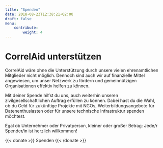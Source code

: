 ```yaml
---
title: "Spenden"
date: 2018-08-23T12:38:21+02:00
draft: false
menu: 
    contribute:
        weight: 4
---
```


# CorrelAid unterstützen


CorrelAid wäre ohne die Unterstützung durch unsere vielen ehrenamtlichen Mitglieder nicht möglich. Dennoch sind auch wir auf finanzielle Mittel angewiesen, um unser Netzwerk zu fördern und gemeinnützigen Organisationen effektiv helfen zu können.

Mit deiner Spende hilfst du uns, auch weiterhin unseren zivilgesellschaftlichen Auftrag erfüllen zu können. Dabei hast du die Wahl, ob du Geld für zukünftige Projekte mit NGOs, Weiterbildungsangebote für Datenenthusiasten oder für unsere technische Infrastruktur spenden möchtest.

Egal ob Unternehmer oder Privatperson, kleiner oder großer Betrag: Jede/r Spender/in ist herzlich willkommen!


{{< donate >}}
    Spenden
{{< /donate >}}